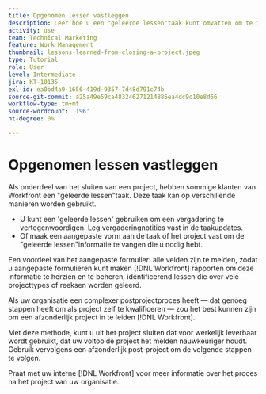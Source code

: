 ```yaml
---
title: Opgenomen lessen vastleggen
description: Leer hoe u een "geleerde lessen"taak kunt omvatten om te identificeren wat goed ging en wat de volgende keer kan verbeteren.
activity: use
team: Technical Marketing
feature: Work Management
thumbnail: lessons-learned-from-closing-a-project.jpeg
type: Tutorial
role: User
level: Intermediate
jira: KT-10135
exl-id: ea0bd4a9-1656-419d-9357-7d48d791c74b
source-git-commit: a25a49e59ca483246271214886ea4dc9c10e8d66
workflow-type: tm+mt
source-wordcount: '196'
ht-degree: 0%

---
```


# Opgenomen lessen vastleggen

Als onderdeel van het sluiten van een project, hebben sommige klanten van Workfront een &quot;geleerde lessen&quot;taak. Deze taak kan op verschillende manieren worden gebruikt.

* U kunt een &#39;geleerde lessen&#39; gebruiken om een vergadering te vertegenwoordigen. Leg vergaderingnotities vast in de taakupdates.
* Of maak een aangepaste vorm aan de taak of het project vast om de &quot;geleerde lessen&quot;informatie te vangen die u nodig hebt.

Een voordeel van het aangepaste formulier: alle velden zijn te melden, zodat u aangepaste formulieren kunt maken [!DNL Workfront] rapporten om deze informatie te herzien en te beheren, identificerend lessen die over vele projecttypes of reeksen worden geleerd.

Als uw organisatie een complexer postprojectproces heeft — dat genoeg stappen heeft om als project zelf te kwalificeren — zou het best kunnen zijn om een afzonderlijk project in te leiden [!DNL Workfront].

Met deze methode, kunt u uit het project sluiten dat voor werkelijk leverbaar wordt gebruikt, dat uw voltooide project het melden nauwkeuriger houdt. Gebruik vervolgens een afzonderlijk post-project om de volgende stappen te volgen.

Praat met uw interne [!DNL Workfront] voor meer informatie over het proces na het project van uw organisatie.
